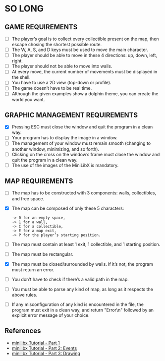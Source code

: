 # SO LONG

## GAME REQUIREMENTS

- [ ] The player’s goal is to collect every collectible present on the map, then escape chosing the shortest possible
  route.
- [ ] The W, A, S, and D keys must be used to move the main character.
- [ ] The player should be able to move in these 4 directions: up, down, left, right.
- [ ] The player should not be able to move into walls.
- [ ] At every move, the current number of movements must be displayed in the shell.
- [ ] You have to use a 2D view (top-down or profile).
- [ ] The game doesn’t have to be real time.
- [ ] Although the given examples show a dolphin theme, you can create the world you want.

## GRAPHIC MANAGEMENT REQUIREMENTS

- [x] Pressing ESC must close the window and quit the program in a clean way.
- [ ] Your program has to display the image in a window.
- [ ] The management of your window must remain smooth (changing to another window, minimizing, and so forth).
- [ ] Clicking on the cross on the window’s frame must close the window and quit the program in a clean way.
- [ ] The use of the images of the MiniLibX is mandatory.

## MAP REQUIREMENTS

- [ ] The map has to be constructed with 3 components: walls, collectibles, and free
  space.

- [x] The map can be composed of only these 5 characters:

      -> 0 for an empty space,
      -> 1 for a wall,
      -> C for a collectible,
      -> E for a map exit,
      -> P for the player’s starting position.

- [ ] The map must contain at least 1 exit, 1 collectible, and 1 starting position.
- [ ] The map must be rectangular.
- [x] The map must be closed/surrounded by walls. If it’s not, the program must return an error.
- [ ] You don’t have to check if there’s a valid path in the map.
- [ ] You must be able to parse any kind of map, as long as it respects the above rules.
- [ ] If any misconfiguration of any kind is encountered in the file, the program must
  exit in a clean way, and return "Error\n" followed by an explicit error message of
  your choice.

## References

- [minilibx Tutorial - Part 1](https://aurelienbrabant.fr/blog/getting-started-with-the-minilibx)
- [minilibx Tutorial - Part 2: Events](https://aurelienbrabant.fr/blog/managing-events-with-the-minilibx)
- [minilibx Tutorial - Part 3: Drawing](https://aurelienbrabant.fr/blog/pixel-drawing-with-the-minilibx)
